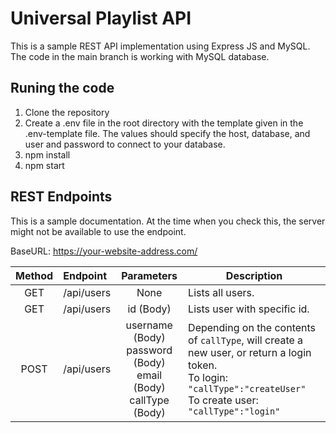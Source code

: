# Universal Playlist API

This is a sample REST API implementation using Express JS and MySQL. The code in the main branch is working with MySQL database. 


## Runing the code

1. Clone the repository 
2. Create a .env file in the root directory with the template given in the .env-template file. The values should specify the host, database, and user and password to connect to your database.
3. npm install
4. npm start


## REST Endpoints

This is a sample documentation. At the time when you check this, the server might not be available to use the endpoint.

BaseURL: https://your-website-address.com/

| Method        | Endpoint           | Parameters  | Description  |
| :-------------: |:-----------| :-------------------: | ---------- |
| GET   | /api/users | None      | Lists all users.              |
| GET   | /api/users | id (Body) | Lists user with specific id.  |
| POST  | /api/users | username (Body) <br> password (Body) <br> email (Body) <br> callType (Body) | Depending on the contents of `callType`, will create a new user, or return a login token. <br> To login: `"callType":"createUser"` <br> To create user: `"callType":"login"`

